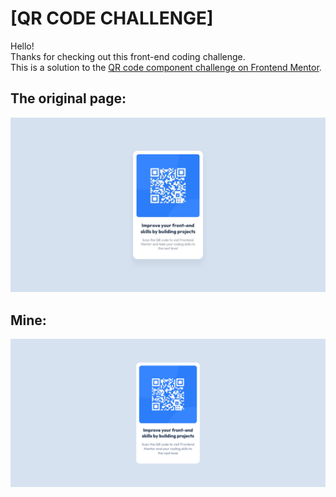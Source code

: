 # [QR CODE CHALLENGE]

Hello!<br>
Thanks for checking out this front-end coding challenge.<br>
This is a solution to the [QR code component challenge on Frontend Mentor](https://www.frontendmentor.io/challenges/qr-code-component-iux_sIO_H). 

## The original page:
<img src="https://github.com/HanahakiFlower/frontendmentor-projects/blob/main/QR-Code/design/desktop-design.jpg" /> 

## Mine:
<img src="https://github.com/HanahakiFlower/frontendmentor-projects/blob/main/QR-Code/design/Screenshot.png" />

